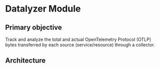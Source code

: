 # Datalyzer Module

## Primary objective

Track and analyze the total and actual OpenTelemetry Protocol (OTLP) bytes transferred by each source (service/resource) through a collector.


## Architecture